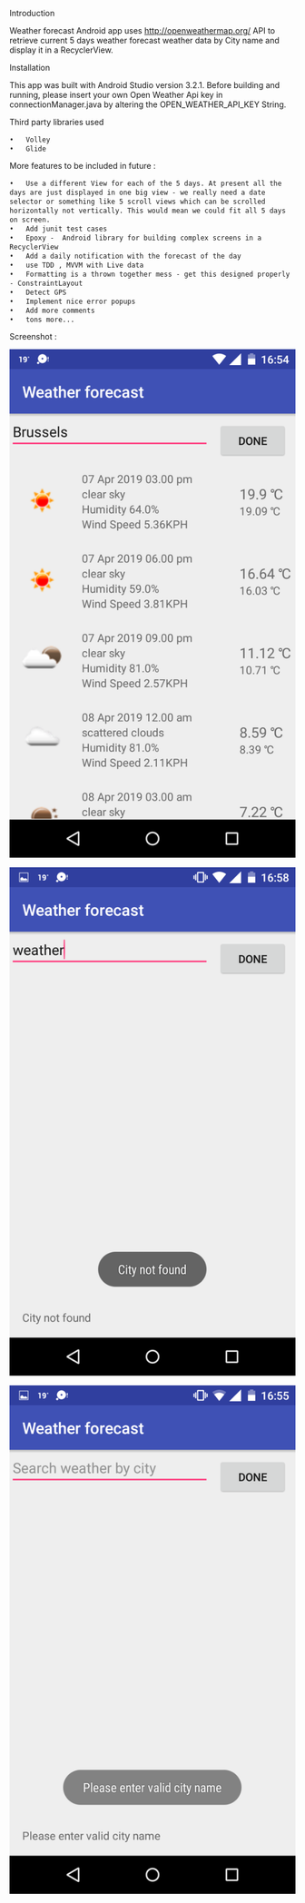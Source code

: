 Introduction

Weather forecast Android app uses http://openweathermap.org/ API to retrieve current 5 days weather forecast weather data by City name and display it in a RecyclerView.

Installation 

This app was built with Android Studio version 3.2.1. Before building and running, please insert your own Open Weather Api key in  connectionManager.java by altering the  OPEN_WEATHER_API_KEY String.

Third party libraries used 

	•	Volley
	•	Glide

More features to  be included in future :

	•	Use a different View for each of the 5 days. At present all the days are just displayed in one big view - we really need a date selector or something like 5 scroll views which can be scrolled horizontally not vertically. This would mean we could fit all 5 days on screen. 
	•	Add junit test cases 
	•	Epoxy -  Android library for building complex screens in a RecyclerView
	•	Add a daily notification with the forecast of the day
	•	use TDD , MVVM with Live data
	•	Formatting is a thrown together mess - get this designed properly - ConstraintLayout 
	•	Detect GPS 
	•	Implement nice error popups
	•	Add more comments
	•	tons more...


Screenshot :

 ![image](https://github.com/RaniManisha/AndroidWeatherForecast/blob/master/app/docs/Weather_forecast_data.png)



![image](https://github.com/RaniManisha/AndroidWeatherForecast/blob/master/app/docs/City_name_invalid.png)



 ![image](https://github.com/RaniManisha/AndroidWeatherForecast/blob/master/app/docs/When_city_name_is_empty.png)
